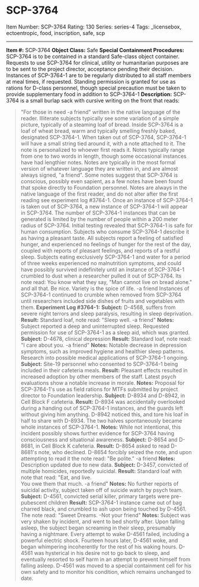 # SCP-3764
Item Number: SCP-3764
Rating: 130
Series: series-4
Tags: _licensebox, ectoentropic, food, inscription, safe, scp

---

**Item #:** SCP-3764
**Object Class:** Safe
**Special Containment Procedures:** SCP-3764 is to be contained in a standard Safe-class object container. Requests to use SCP-3764 for clinical, utility or humanitarian purposes are to be sent to the project director, acceptance pending their decision. Instances of SCP-3764-1 are to be regularly distributed to all staff members at meal times, if requested. Standing permission is granted for use as rations for D-class personnel, though special precaution must be taken to provide supplementary food in addition to SCP-3764-1
**Description:** SCP-3764 is a small burlap sack with cursive writing on the front that reads:
> "For those in need
> -a friend"
written in the native language of the reader. Illiterate subjects typically see some variation of a simple picture, typically of a steaming loaf of bread.
Inside SCP-3764 is a loaf of wheat bread, warm and typically smelling freshly baked, designated SCP-3764-1. When taken out of SCP-3764, SCP-3764-1 will have a small string tied around it, with a note attached to it. The note is personalized to whoever first reads it. Notes typically range from one to two words in length, though some occasional instances have had lengthier notes. Notes are typically in the most formal version of whatever language they are written in, and are almost always signed, "a friend". Some notes suggest that SCP-3764 is conscious, possibly even sapient, as a few notes have been found that spoke directly to Foundation personnel. Notes are always in the native language of the first reader, and do not alter after the first reading see experiment log #3764-1. Once an instance of SCP-3764-1 is taken out of SCP-3764, a new instance of SCP-3764-1 will appear in SCP-3764. The number of SCP-3764-1 instances that can be generated is limited by the number of people within a 200 meter radius of SCP-3764.
Initial testing revealed that SCP-3764-1 is safe for human consumption. Subjects who consume SCP-3764-1 describe it as having a pleasant taste. All subjects report a feeling of satisfied hunger, and experienced no feelings of hunger for the rest of the day, coupled with reports of pleasant feelings, and reports of a restful sleep. Subjects eating exclusively SCP-3764-1 and water for a period of three weeks experienced no malnutrition symptoms, and could have possibly survived indefinitely until an instance of SCP-3764-1 crumbled to dust when a researcher pulled it out of SCP-3764. Its note read:
> You know what they say, "Man cannot live on bread alone." and all that. Be nice. Variety is the spice of life.
> -a friend
Instances of SCP-3764-1 continued to crumble when removed from SCP-3764 until researchers included side dishes of fruits and vegetables with them.
**Experiment Log #3764-1:**
> **Subject:** D-4568, suffers from severe night terrors and sleep paralysis, resulting in sleep deprivation.
> **Result:** Standard loaf, note read:
> "Sleep well.
> -a friend"
> **Notes:** Subject reported a deep and uninterrupted sleep. Requested permission for use of SCP-3764-1 as a sleep aid, which was granted.
> **Subject:** D-4678, clinical depression
> **Result:** Standard loaf, note read:
> "I care about you.
> -a friend"
> **Notes:** Notable decrease in depression symptoms, such as improved hygiene and healthier sleep patterns. Research into possible medical applications of SCP-3764-1 ongoing.
> **Subject:** Site-19 personnel who consented to SCP-3764-1 being included in their cafeteria meals.
> **Result:** Pleasant effects resulted in increased adoption by other members of the staff. Latest psych evaluations show a notable increase in morale.
> **Notes:** Proposal for SCP-3764-1's use as field rations for MTFs submitted by project director to Foundation leadership.
> **Subject:** D-8934 and D-8942, in Cell Block F cafeteria.
> **Result:** D-8934 was accidentally overlooked during a handing out of SCP-3764-1 instances, and the guards left without giving him anything. D-8942 noticed this, and tore his loaf in half to share with D-8934. The two halves spontaneously became whole instances of SCP-3764-1.
> **Notes:** While not intentional, this incident possibly shows further evidence for SCP-3764 having consciousness and situational awareness.
> **Subject:** D-8654 and D-8681, in Cell Block K cafeteria.
> **Result:** D-8654 asked to read D-8681's note, who declined. D-8654 forcibly seized the note, and upon attempting to read it the note read:
> "Be polite."
> -a friend
> **Notes:** Description updated due to new data.
> **Subject:** D-3457, convicted of multiple homicides, reportedly suicidal.
> **Result:** Standard loaf with note that read:
> "Eat, and live.  
>  You owe them that much.
> -a friend"
> **Notes:** No further reports of suicidal activity, subject taken off of suicide watch by psych team.
> **Subject:** D-4561, convicted serial killer, primary targets were pre-pubescent children
> **Result:** SCP-3764-1 instance came out of bag charred black, and crumbled to ash upon being touched by D-4561. The note read:
> "Sweet Dreams.
> -Not your friend"
> **Notes:** Subject was very shaken by incident, and went to bed shortly after. Upon falling asleep, the subject began screaming in their sleep, presumably having a nightmare. Every attempt to wake D-4561 failed, including a powerful electric shock. Fourteen hours later, D-4561 woke, and began whimpering incoherently for the rest of his waking hours. D-4561 was hysterical in his desire not to go back to sleep, and eventually resorted to self harm in an attempt to prevent himself from falling asleep. D-4561 was moved to a special containment cell for his own safety and to monitor his condition, which remains unchanged to date.